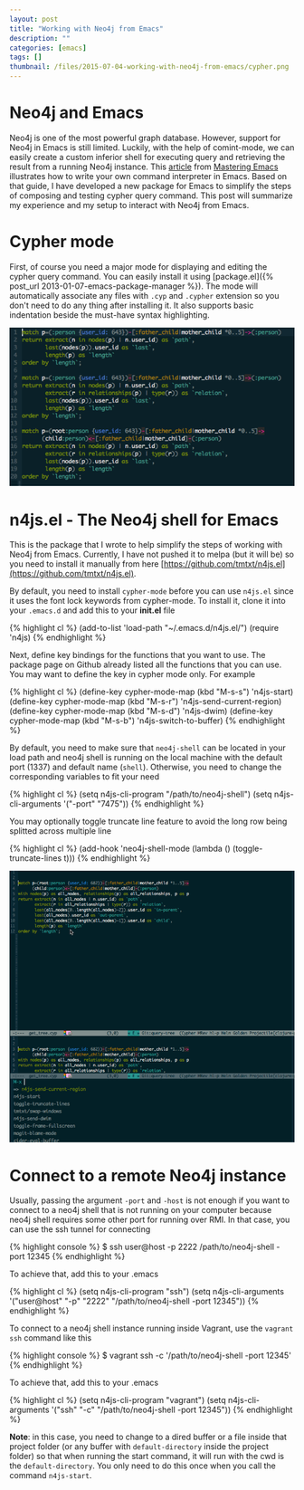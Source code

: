 ```yaml
---
layout: post
title: "Working with Neo4j from Emacs"
description: ""
categories: [emacs]
tags: []
thumbnail: /files/2015-07-04-working-with-neo4j-from-emacs/cypher.png
---
```



# Neo4j and Emacs

Neo4j is one of the most powerful graph database. However, support for Neo4j in
Emacs is still limited. Luckily, with the help of comint-mode, we can easily
create a custom inferior shell for executing query and retrieving the result
from a running Neo4j instance. This
[article](https://www.masteringemacs.org/article/comint-writing-command-interpreter)
from [Mastering Emacs](https://www.masteringemacs.org/) illustrates how to write
your own command interpreter in Emacs. Based on that guide, I have developed a
new package for Emacs to simplify the steps of composing and testing cypher
query command. This post will summarize my experience and my setup to interact
with Neo4j from Emacs.

# Cypher mode

First, of course you need a major mode for displaying and editing the cypher
query command. You can easily install it using
[package.el]({% post_url 2013-01-07-emacs-package-manager %}). The mode will
automatically associate any files with `.cyp` and `.cypher` extension so you
don't need to do any thing after installing it. It also supports basic
indentation beside the must-have syntax highlighting.

![cypher-mode](/files/2015-07-04-working-with-neo4j-from-emacs/cypher.png)

<!-- more -->

# n4js.el - The Neo4j shell for Emacs

This is the package that I wrote to help simplify the steps of working with
Neo4j from Emacs. Currently, I have not pushed it to melpa (but it will be) so
you need to install it manually from here
[https://github.com/tmtxt/n4js.el](https://github.com/tmtxt/n4js.el).

By default, you need to install `cypher-mode` before you can use `n4js.el` since
it uses the font lock keywords from cypher-mode. To install it, clone it into
your `.emacs.d` and add this to your **init.el** file

{% highlight cl %}
(add-to-list 'load-path "~/.emacs.d/n4js.el/")
(require 'n4js)
{% endhighlight %}

Next, define key bindings for the functions that you want to use. The package
page on Github already listed all the functions that you can use. You may want
to define the key in cypher mode only. For example

{% highlight cl %}
(define-key cypher-mode-map (kbd "M-s-s") 'n4js-start)
(define-key cypher-mode-map (kbd "M-s-r") 'n4js-send-current-region)
(define-key cypher-mode-map (kbd "M-s-d") 'n4js-dwim)
(define-key cypher-mode-map (kbd "M-s-b") 'n4js-switch-to-buffer)
{% endhighlight %}

By default, you need to make sure that `neo4j-shell` can be located in your load
path and neo4j shell is running on the local machine with the default port
(1337) and default name (`shell`). Otherwise, you need to change the
corresponding variables to fit your need

{% highlight cl %}
(setq n4js-cli-program "/path/to/neo4j-shell")
(setq n4js-cli-arguments '("-port" "7475"))
{% endhighlight %}

You may optionally toggle truncate line feature to avoid the long row being
splitted across multiple line

{% highlight cl %}
(add-hook 'neo4j-shell-mode (lambda () (toggle-truncate-lines t)))
{% endhighlight %}

![n4js](/files/2015-07-04-working-with-neo4j-from-emacs/n4js.gif)

# Connect to a remote Neo4j instance

Usually, passing the argument `-port` and `-host` is not enough if you want to
connect to a neo4j shell that is not running on your computer because neo4j
shell requires some other port for running over RMI. In that case, you can use
the ssh tunnel for connecting

{% highlight console %}
$ ssh user@host -p 2222 /path/to/neo4j-shell -port 12345
{% endhighlight %}

To achieve that, add this to your .emacs

{% highlight cl %}
(setq n4js-cli-program "ssh")
(setq n4js-cli-arguments '("user@host" "-p" "2222" "/path/to/neo4j-shell -port 12345"))
{% endhighlight %}

To connect to a neo4j shell instance running inside Vagrant, use the
`vagrant ssh` command like this

{% highlight console %}
$ vagrant ssh -c '/path/to/neo4j-shell -port 12345'
{% endhighlight %}

To achieve that, add this to your .emacs

{% highlight cl %}
(setq n4js-cli-program "vagrant")
(setq n4js-cli-arguments '("ssh" "-c" "/path/to/neo4j-shell -port 12345"))
{% endhighlight %}

**Note**: in this case, you need to change to a dired buffer or a file inside
that project folder (or any buffer with `default-directory` inside the project
folder) so that when running the start command, it will run with the cwd is the
`default-directory`. You only need to do this once when you call the command
`n4js-start`.
